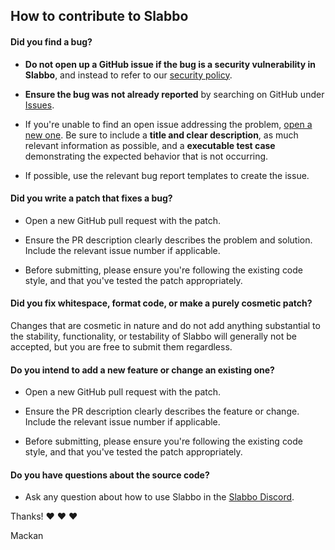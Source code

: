 ## How to contribute to Slabbo

#### **Did you find a bug?**

* **Do not open up a GitHub issue if the bug is a security vulnerability
  in Slabbo**, and instead to refer to our [security policy](.github/security.md).

* **Ensure the bug was not already reported** by searching on GitHub under [Issues](https://github.com/Sven65/Slabbo/issues).

* If you're unable to find an open issue addressing the problem, [open a new one](https://github.com/Sven65/Slabbo/issues/new). Be sure to include a **title and clear description**, as much relevant information as possible, and a **executable test case** demonstrating the expected behavior that is not occurring.

* If possible, use the relevant bug report templates to create the issue.

#### **Did you write a patch that fixes a bug?**

* Open a new GitHub pull request with the patch.

* Ensure the PR description clearly describes the problem and solution. Include the relevant issue number if applicable.

* Before submitting, please ensure you're following the existing code style, and that you've tested the patch appropriately.

#### **Did you fix whitespace, format code, or make a purely cosmetic patch?**

Changes that are cosmetic in nature and do not add anything substantial to the stability, functionality, or testability of Slabbo will generally not be accepted, but you are free to submit them regardless.

#### **Do you intend to add a new feature or change an existing one?**

* Open a new GitHub pull request with the patch.

* Ensure the PR description clearly describes the feature or change. Include the relevant issue number if applicable.

* Before submitting, please ensure you're following the existing code style, and that you've tested the patch appropriately.

#### **Do you have questions about the source code?**

* Ask any question about how to use Slabbo in the [Slabbo Discord](https://discord.gg/KTR2pZh).

Thanks! :heart: :heart: :heart:

Mackan
